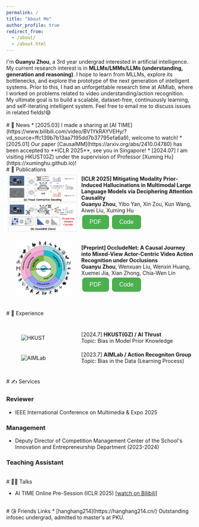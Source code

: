 ```yaml
---
permalink: /
title: "About Me"
author_profile: true
redirect_from: 
  - /about/
  - /about.html
---
```


I'm **Guanyu Zhou**, a 3rd year undergrad interested in artificial intelligence. 

My current research interest is in **MLLMs/LMMs/LLMs (understanding, generation and reasoning)**. I hope to learn from MLLMs, explore its bottlenecks, and explore the prototype of the next generation of intelligent systems. Prior to this, I had an unforgettable research time at AIMlab, where I worked on problems related to video understanding/action recognition. 

My ultimate goal is to build a scalable, dataset-free, continuously learning, and self-iterating intelligent system. Feel free to email me to discuss issues in related fields!😄

<br>
# 📅 News
* [2025.03] I made a sharing at [AI TIME](https://www.bilibili.com/video/BV1YkRAYVEHy/?vd_source=ffc139b7b13aa7195dd7b37795efa6a9), welcome to watch!
* [2025.01] Our paper [CausalMM](https://arxiv.org/abs/2410.04780) has been accepted to **ICLR 2025**, see you in Singapore!
* [2024.07] I am visiting HKUST(GZ) under the supervision of Professor [Xuming Hu](https://xuminghu.github.io)!

<br>
# 📝 Publications

<div style="display: flex; align-items: center; margin-bottom: 20px;">
  <div style="flex: 1; padding-left: 0px;">
    <img src="/images/causalmm.png" alt="Flowchart" style="max-width: 100%;">
  </div>
  <div style="width: 60%; padding-left: 10px;">
    <p><strong>[ICLR 2025] Mitigating Modality Prior-Induced Hallucinations in Multimodal Large Language Models via Deciphering Attention Causality</strong></p>
    <p><strong>Guanyu Zhou</strong>, Yibo Yan, Xin Zou, Kun Wang, Aiwei Liu, Xuming Hu</p>
    <a href="https://arxiv.org/pdf/2410.04780" target="_blank"><button>PDF</button></a> 
    <a href="https://github.com/The-Martyr/CausalMM" target="_blank"><button>Code</button></a>
  </div>
</div>

<style>
p {
    margin: 0; /* Remove default margin */
    padding: 0; /* Remove default padding */
}
button {
  background-color: #4CAF50; /* Green background */
  border: none; /* No border */
  color: white; /* White text */
  padding: 10px 20px; /* Padding */
  text-align: center; /* Centered text */
  text-decoration: none; /* No underline */
  display: inline-block; /* Inline block */
  font-size: 16px; /* Font size */
  margin: 4px 2px; /* Margin */
  cursor: pointer; /* Pointer cursor */
  border-radius: 8px; /* Rounded corners */
}
</style>

<div style="display: flex; align-items: center; margin-bottom: 20px;">
  <div style="flex: 1; padding-left: 25px;">
    <img src="/images/OccludeNet.png" alt="Flowchart" style="max-width: 90%;">
  </div>
  <div style="width: 60%; padding-left: 10px;">
    <p><strong>[Preprint] OccludeNet: A Causal Journey into Mixed-View Actor-Centric Video Action Recognition under Occlusions</strong></p>
    <p><strong>Guanyu Zhou</strong>, Wenxuan Liu, Wenxin Huang, Xuemei Jia, Xian Zhong, Chia-Wen Lin</p>
    <a href="https://arxiv.org/pdf/2411.15729" target="_blank"><button>PDF</button></a> 
    <a href="https://github.com/The-Martyr/OccludeNet-Dataset" target="_blank"><button>Code</button></a>
  </div>
</div>

<style>
p {
    margin: 0; /* Remove default margin */
    padding: 0; /* Remove default padding */
}
button {
  background-color: #4CAF50; /* Green background */
  border: none; /* No border */
  color: white; /* White text */
  padding: 10px 20px; /* Padding */
  text-align: center; /* Centered text */
  text-decoration: none; /* No underline */
  display: inline-block; /* Inline block */
  font-size: 16px; /* Font size */
  margin: 4px 2px; /* Margin */
  cursor: pointer; /* Pointer cursor */
  border-radius: 8px; /* Rounded corners */
}
</style>




<br>
# 📇 Experience

<div style="margin-top: 40px; display: flex; align-items: center; margin-bottom: 20px;"> 
  <div style="flex: 1; padding-left: 40px;">
    <img src="https://hkust.edu.hk/sites/default/files/images/UST_L3.svg" alt="HKUST" style="max-width: 80%; height: auto;">
  </div>
  <div style="flex: 2; padding-left: 10px;">
    <p>[2024.7] <strong>HKUST(GZ) / AI Thrust</strong></p>
    <p>Topic: Bias in Model Prior Knowledge</p>
  </div>
</div>

<div style="display: flex; align-items: center; margin-bottom: 20px;">
  <div style="flex: 1; padding-left: 40px;">
    <img src="/images/AIMLab.jpg" alt="AIMLab" style="max-width: 80%; width: 200px; height: auto;">
  </div>
  <div style="flex: 2; padding-left: 10px;">
    <p>[2023.7] <strong>AIMLab / Action Recogniton Group</strong></p>
    <p>Topic: Bias in the Data (Learning Process)</p>
  </div>
</div>



<br>
# ✍ Services

### Reviewer

* IEEE International Conference on Multimedia & Expo 2025

### Management

* Deputy Director of Competition Management Center of the School's Innovation and Entrepreneurship Department (2023-2024)

### Teaching Assistant



<br>
# 👨‍🏫 Talks

* AI TIME Online Pre-Session (ICLR 2025) [[watch on Bilibili]](https://www.bilibili.com/video/BV1YkRAYVEHy/?vd_source=ffc139b7b13aa7195dd7b37795efa6a9)


<br>
# 😘 Friends Links
* [hanghang214](https://hanghang214.cn/) Outstanding infosec undergrad, admitted to master's at PKU.

<div style="margin-top: 100px;"></div>

<script type="text/javascript" id="mapmyvisitors" src="//mapmyvisitors.com/map.js?d=8MhgTWHJEZzdE82Bb-wBII3RuujWQtydOxS12ZLFdM8&cl=ffffff&w=a&width=240&height=150"></script>


